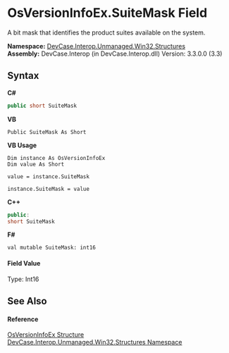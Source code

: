 # OsVersionInfoEx.SuiteMask Field
 

A bit mask that identifies the product suites available on the system.

**Namespace:**&nbsp;<a href="N_DevCase_Interop_Unmanaged_Win32_Structures">DevCase.Interop.Unmanaged.Win32.Structures</a><br />**Assembly:**&nbsp;DevCase.Interop (in DevCase.Interop.dll) Version: 3.3.0.0 (3.3)

## Syntax

**C#**<br />
``` C#
public short SuiteMask
```

**VB**<br />
``` VB
Public SuiteMask As Short
```

**VB Usage**<br />
``` VB Usage
Dim instance As OsVersionInfoEx
Dim value As Short

value = instance.SuiteMask

instance.SuiteMask = value
```

**C++**<br />
``` C++
public:
short SuiteMask
```

**F#**<br />
``` F#
val mutable SuiteMask: int16
```


#### Field Value
Type: Int16

## See Also


#### Reference
<a href="T_DevCase_Interop_Unmanaged_Win32_Structures_OsVersionInfoEx">OsVersionInfoEx Structure</a><br /><a href="N_DevCase_Interop_Unmanaged_Win32_Structures">DevCase.Interop.Unmanaged.Win32.Structures Namespace</a><br />